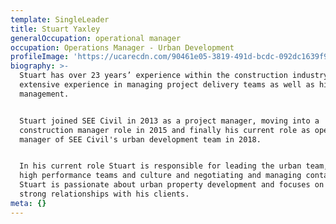 ```yaml
---
template: SingleLeader
title: Stuart Yaxley
generalOccupation: operational manager
occupation: Operations Manager - Urban Development
profileImage: 'https://ucarecdn.com/90461e05-3819-491d-bcdc-092dc1639f96/'
biography: >-
  Stuart has over 23 years’ experience within the construction industry. He has
  extensive experience in managing project delivery teams as well as high level
  management. 


  Stuart joined SEE Civil in 2013 as a project manager, moving into a
  construction manager role in 2015 and finally his current role as operations
  manager of SEE Civil's urban development team in 2018. 


  In his current role Stuart is responsible for leading the urban team, building
  high performance teams and culture and negotiating and managing contacts.
  Stuart is passionate about urban property development and focuses on building
  strong relationships with his clients.
meta: {}
---
```


